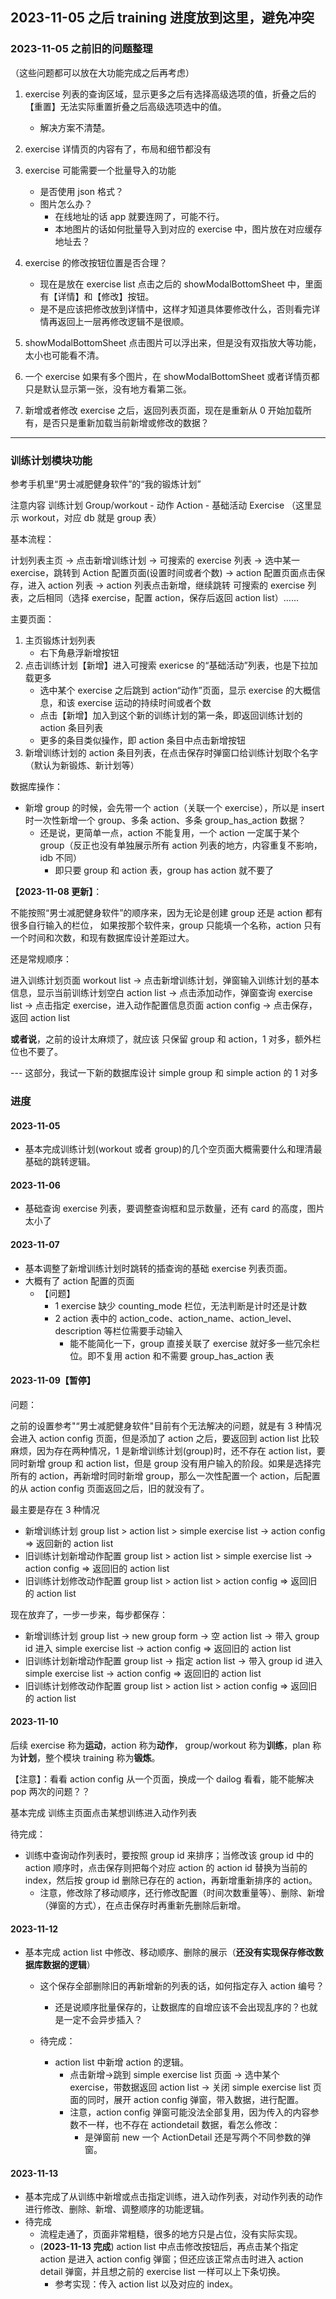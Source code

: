 ## 2023-11-05 之后 training 进度放到这里，避免冲突

### 2023-11-05 之前旧的问题整理

（这些问题都可以放在大功能完成之后再考虑）

1. exercise 列表的查询区域，显示更多之后有选择高级选项的值，折叠之后的【重置】无法实际重置折叠之后高级选项选中的值。

   - 解决方案不清楚。

2. exercise 详情页的内容有了，布局和细节都没有

3. exercise 可能需要一个批量导入的功能

   - 是否使用 json 格式？
   - 图片怎么办？
     - 在线地址的话 app 就要连网了，可能不行。
     - 本地图片的话如何批量导入到对应的 exercise 中，图片放在对应缓存地址去？

4. exercise 的修改按钮位置是否合理？

   - 现在是放在 exercise list 点击之后的 showModalBottomSheet 中，里面有【详情】和【修改】按钮。
   - 是不是应该把修改放到详情中，这样才知道具体要修改什么，否则看完详情再返回上一层再修改逻辑不是很顺。

5. showModalBottomSheet 点击图片可以浮出来，但是没有双指放大等功能，太小也可能看不清。

6. 一个 exercise 如果有多个图片，在 showModalBottomSheet 或者详情页都只是默认显示第一张，没有地方看第二张。

7. 新增或者修改 exercise 之后，返回列表页面，现在是重新从 0 开始加载所有，是否只是重新加载当前新增或修改的数据？

---

### 训练计划模块功能

参考手机里“男士减肥健身软件”的“我的锻炼计划”

注意内容 训练计划 Group/workout - 动作 Action - 基础活动 Exercise （这里显示 workout，对应 db 就是 group 表）

基本流程：

计划列表主页 -> 点击新增训练计划 -> 可搜索的 exercise 列表 -> 选中某一 exercise，跳转到 Action 配置页面(设置时间或者个数) -> action 配置页面点击保存，进入 action 列表 -> action 列表点击新增，继续跳转 可搜索的 exercise 列表，之后相同（选择 exercise，配置 action，保存后返回 action list）……

主要页面：

1. 主页锻炼计划列表
   - 右下角悬浮新增按钮
2. 点击训练计划【新增】进入可搜索 exericse 的“基础活动”列表，也是下拉加载更多
   - 选中某个 exercise 之后跳到 action“动作”页面，显示 exercise 的大概信息，和该 exercise 运动的持续时间或者个数
   - 点击【新增】加入到这个新的训练计划的第一条，即返回训练计划的 action 条目列表
   - 更多的条目类似操作，即 action 条目中点击新增按钮
3. 新增训练计划的 action 条目列表，在点击保存时弹窗口给训练计划取个名字（默认为新锻炼、新计划等）

数据库操作：

- 新增 group 的时候，会先带一个 action（关联一个 exercise），所以是 insert 时一次性新增一个 group、多条 action、多条 group_has_action 数据？
  - 还是说，更简单一点，action 不能复用，一个 action 一定属于某个 group（反正也没有单独展示所有 action 列表的地方，内容重复不影响，idb 不同）
    - 即只要 group 和 action 表，group has action 就不要了

**【2023-11-08 更新】**：

不能按照“男士减肥健身软件”的顺序来，因为无论是创建 group 还是 action 都有很多自行输入的栏位，
如果按那个软件来，group 只能填一个名称，action 只有一个时间和次数，和现有数据库设计差距过大。

还是常规顺序：

进入训练计划页面 workout list -> 点击新增训练计划，弹窗输入训练计划的基本信息，显示当前训练计划空白 action list
-> 点击添加动作，弹窗查询 exercise list -> 点击指定 exercise，进入动作配置信息页面 action config
-> 点击保存，返回 action list

**或者说**，之前的设计太麻烦了，就应该 只保留 group 和 action，1 对多，额外栏位也不要了。

--- 这部分，我试一下新的数据库设计 simple group 和 simple action 的 1 对多

### 进度

#### 2023-11-05

- 基本完成训练计划(workout 或者 group)的几个空页面大概需要什么和理清最基础的跳转逻辑。

#### 2023-11-06

- 基础查询 exercise 列表，要调整查询框和显示数量，还有 card 的高度，图片太小了

#### 2023-11-07

- 基本调整了新增训练计划时跳转的插查询的基础 exercise 列表页面。
- 大概有了 action 配置的页面
  - 【问题】
    - 1 exercise 缺少 counting_mode 栏位，无法判断是计时还是计数
    - 2 action 表中的 action_code、action_name、action_level、description 等栏位需要手动输入
      - 能不能简化一下，group 直接关联了 exercise 就好多一些冗余栏位。即不复用 action 和不需要 group_has_action 表

#### 2023-11-09【暂停】

问题：

之前的设置参考"“男士减肥健身软件"目前有个无法解决的问题，就是有 3 种情况会进入 action config 页面，但是添加了 action 之后，要返回到 action list 比较麻烦，因为存在两种情况，1 是新增训练计划(group)时，还不存在 action list，要同时新增 group 和 action list，但是 group 没有用户输入的阶段。如果是选择完所有的 action，再新增时同时新增 group，那么一次性配置一个 action，后配置的从 action config 页面返回之后，旧的就没有了。

最主要是存在 3 种情况

- 新增训练计划 group list > action list > simple exercise list -> action config => 返回新的 action list
- 旧训练计划新增动作配置 group list > action list > simple exercise list -> action config => 返回旧的 action list
- 旧训练计划修改动作配置 group list > action list > action config => 返回旧的 action list

现在放弃了，一步一步来，每步都保存：

- 新增训练计划 group list -> new group form -> 空 action list -> 带入 group id 进入 simple exercise list -> action config => 返回旧的 action list
- 旧训练计划新增动作配置 group list -> 指定 action list -> 带入 group id 进入 simple exercise list -> action config => 返回旧的 action list
- 旧训练计划修改动作配置 group list > action list > action config => 返回旧的 action list

#### 2023-11-10

后续 exercise 称为**运动**，action 称为**动作**， group/workout 称为**训练**，plan 称为**计划**，整个模块 training 称为**锻炼**。

【注意】：看看 action config 从一个页面，换成一个 dailog 看看，能不能解决 pop 两次的问题？？

基本完成 训练主页面点击某想训练进入动作列表

待完成：

- 训练中查询动作列表时，要按照 group id 来排序；当修改该 group id 中的 action 顺序时，点击保存则把每个对应 action 的 action id 替换为当前的 index，然后按 group id 删除已存在的 action，再新增重新排序的 action。
  - 注意，修改除了移动顺序，还行修改配置（时间次数重量等）、删除、新增（弹窗的方式），在点击保存时再重新先删除后新增。

#### 2023-11-12

- 基本完成 action list 中修改、移动顺序、删除的展示（**还没有实现保存修改数据库数据的逻辑**）

  - 这个保存全部删除旧的再新增新的列表的话，如何指定存入 action 编号？

    - 还是说顺序批量保存的，让数据库的自增应该不会出现乱序的？也就是一定不会异步插入？

  - 待完成：
    - action list 中新增 action 的逻辑。
      - 点击新增->跳到 simple exercise list 页面 -> 选中某个 exercise，带数据返回 action list -> 关闭 simple exercise list 页面的同时，展开 action config 弹窗，带入数据，进行配置。
      - 注意，action config 弹窗可能没法全部复用，因为传入的内容参数不一样，也不存在 actiondetail 数据，看怎么修改：
        - 是弹窗前 new 一个 ActionDetail 还是写两个不同参数的弹窗。

#### 2023-11-13

- 基本完成了从训练中新增或点击指定训练，进入动作列表，对动作列表的动作进行修改、删除、新增、调整顺序的功能逻辑。
- 待完成
  - 流程走通了，页面非常粗糙，很多的地方只是占位，没有实际实现。
  - (**2023-11-13 完成**) action list 中点击修改按钮后，再点击某个指定 action 是进入 action config 弹窗；但还应该正常点击时进入 action detail 弹窗，并且想之前的 exercise list 一样可以上下条切换。
    - 参考实现：传入 action list 以及对应的 index。
